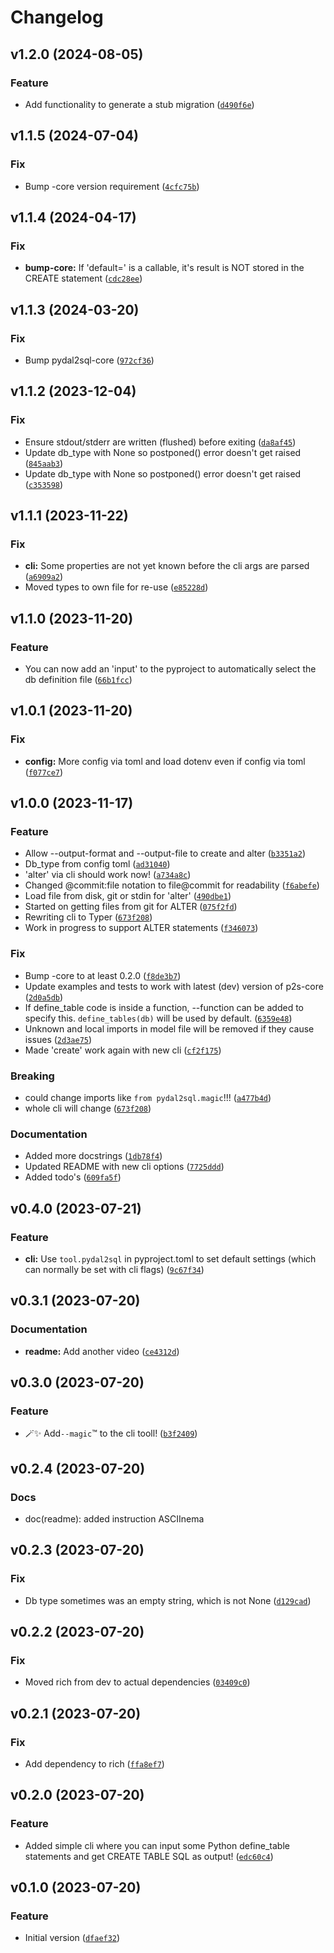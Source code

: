 # Changelog

<!--next-version-placeholder-->

## v1.2.0 (2024-08-05)

### Feature

* Add functionality to generate a stub migration ([`d490f6e`](https://github.com/robinvandernoord/pydal2sql/commit/d490f6e649ce96df7cc6bc897a90c16192222656))

## v1.1.5 (2024-07-04)

### Fix

* Bump -core version requirement ([`4cfc75b`](https://github.com/robinvandernoord/pydal2sql/commit/4cfc75b069752e2453de54f8a76c1799cdbf5267))

## v1.1.4 (2024-04-17)

### Fix

* **bump-core:** If 'default=' is a callable, it's result is NOT stored in the CREATE statement ([`cdc28ee`](https://github.com/robinvandernoord/pydal2sql/commit/cdc28ee408458e5b71ce5fa716cf131756eb921b))

## v1.1.3 (2024-03-20)

### Fix

* Bump pydal2sql-core ([`972cf36`](https://github.com/robinvandernoord/pydal2sql/commit/972cf36bccd8323aff5d9e336fbcfd3037fdc4a8))

## v1.1.2 (2023-12-04)

### Fix

* Ensure stdout/stderr are written (flushed) before exiting ([`da8af45`](https://github.com/robinvandernoord/pydal2sql/commit/da8af450f45a963333076b726e5d6fc77d75f76d))
* Update db_type with None so postponed() error doesn't get raised ([`845aab3`](https://github.com/robinvandernoord/pydal2sql/commit/845aab3a30e061e669c4f5d3204b026c4ea793dd))
* Update db_type with None so postponed() error doesn't get raised ([`c353598`](https://github.com/robinvandernoord/pydal2sql/commit/c353598ca45d8d95e8c45a81a81b8ff1dbe0e4f6))

## v1.1.1 (2023-11-22)

### Fix

* **cli:** Some properties are not yet known before the cli args are parsed ([`a6909a2`](https://github.com/robinvandernoord/pydal2sql/commit/a6909a24df24acaef0fdc556a82e0986d7a0d9ed))
* Moved types to own file for re-use ([`e85228d`](https://github.com/robinvandernoord/pydal2sql/commit/e85228ddf2b69bebb55ab4b349d06b6ca57b8299))

## v1.1.0 (2023-11-20)

### Feature

* You can now add an 'input' to the pyproject to automatically select the db definition file ([`66b1fcc`](https://github.com/robinvandernoord/pydal2sql/commit/66b1fcc49f35c022deedb29b7c3505773fe23ed7))

## v1.0.1 (2023-11-20)

### Fix

* **config:** More config via toml and load dotenv even if config via toml ([`f077ce7`](https://github.com/robinvandernoord/pydal2sql/commit/f077ce7ecfc094d3851ff2d579dc6f7d3c8e4fcb))

## v1.0.0 (2023-11-17)

### Feature

* Allow --output-format and --output-file to create and alter ([`b3351a2`](https://github.com/robinvandernoord/pydal2sql/commit/b3351a292cb620d2c47ad503b116d8eca3e90115))
* Db_type from config toml ([`ad31040`](https://github.com/robinvandernoord/pydal2sql/commit/ad310404d6908f026e63ad3a9350abcb052aa8af))
* 'alter' via cli should work now! ([`a734a8c`](https://github.com/robinvandernoord/pydal2sql/commit/a734a8caccb2e89970faf71e581071e129a0564e))
* Changed @commit:file notation to file@commit for readability ([`f6abefe`](https://github.com/robinvandernoord/pydal2sql/commit/f6abefec8ffb32236efad141005085d371327f8e))
* Load file from disk, git or stdin for 'alter' ([`490dbe1`](https://github.com/robinvandernoord/pydal2sql/commit/490dbe1a816644b453f1acf3d07b087a4521ad95))
* Started on getting files from git for ALTER ([`075f2fd`](https://github.com/robinvandernoord/pydal2sql/commit/075f2fdd993969e0effe4846fe2055e9ae4b8444))
* Rewriting cli to Typer ([`673f208`](https://github.com/robinvandernoord/pydal2sql/commit/673f208e8d6b99af377a256c372315762e0a4597))
* Work in progress to support ALTER statements ([`f346073`](https://github.com/robinvandernoord/pydal2sql/commit/f34607373120bdba5be361d2f3dd8affe83300df))

### Fix

* Bump -core to at least 0.2.0 ([`f8de3b7`](https://github.com/robinvandernoord/pydal2sql/commit/f8de3b7c2fd03f24089c3ce6786cf70be99d7cc9))
* Update examples and tests to work with latest (dev) version of p2s-core ([`2d0a5db`](https://github.com/robinvandernoord/pydal2sql/commit/2d0a5dbbb3df2529630d8ba09a69ec8dd798f0d3))
* If define_table code is inside a function, --function can be added to specify this. `define_tables(db)` will be used by default. ([`6359e48`](https://github.com/robinvandernoord/pydal2sql/commit/6359e48e732c065399fd07301e1a7b33ac1741a3))
* Unknown and local imports in model file will be removed if they cause issues ([`2d3ae75`](https://github.com/robinvandernoord/pydal2sql/commit/2d3ae757b9c0b43886acc50aa724d4fe62dcbecb))
* Made 'create' work again with new cli ([`cf2f175`](https://github.com/robinvandernoord/pydal2sql/commit/cf2f175c074acb4eeec0be8e594d3a04ad0c9615))

### Breaking

* could change imports like `from pydal2sql.magic`!!! ([`a477b4d`](https://github.com/robinvandernoord/pydal2sql/commit/a477b4dc6a73264aa4b575e0855de00eee241d10))
* whole cli will change ([`673f208`](https://github.com/robinvandernoord/pydal2sql/commit/673f208e8d6b99af377a256c372315762e0a4597))

### Documentation

* Added more docstrings ([`1db78f4`](https://github.com/robinvandernoord/pydal2sql/commit/1db78f4aeab377ee514ed82124e0775ad3e2592f))
* Updated README with new cli options ([`7725ddd`](https://github.com/robinvandernoord/pydal2sql/commit/7725ddd8aaeef4c2644a2e64a10de15a40611a9e))
* Added todo's ([`609fa5f`](https://github.com/robinvandernoord/pydal2sql/commit/609fa5f2cf968321c6cdbf1ba7b0ecd232bc7298))

## v0.4.0 (2023-07-21)

### Feature

* **cli:** Use `tool.pydal2sql` in pyproject.toml to set default settings (which can normally be set with cli flags) ([`9c67f34`](https://github.com/robinvandernoord/pydal2sql/commit/9c67f3465a896f95c465ffcbeb51f90c84eb0291))

## v0.3.1 (2023-07-20)

### Documentation

* **readme:** Add another video ([`ce4312d`](https://github.com/robinvandernoord/pydal2sql/commit/ce4312deb4e9ef6b9261971214d88afc3c431345))

## v0.3.0 (2023-07-20)

### Feature

* 🪄✨ Add`--magic`™️ to the cli tooll! ([`b3f2409`](https://github.com/robinvandernoord/pydal2sql/commit/b3f24091a9201d60e392ac03a5360df35cdabc3e))

## v0.2.4 (2023-07-20)

### Docs

* doc(readme): added instruction ASCIInema

## v0.2.3 (2023-07-20)

### Fix

* Db type sometimes was an empty string, which is not
  None ([`d129cad`](https://github.com/robinvandernoord/pydal2sql/commit/d129cadacab0b8e5cef4799e6bff49c92d09731e))

## v0.2.2 (2023-07-20)

### Fix

* Moved rich from dev to actual
  dependencies ([`03409c0`](https://github.com/robinvandernoord/pydal2sql/commit/03409c04ab7b01f49870f863956578b12b3de968))

## v0.2.1 (2023-07-20)

### Fix

* Add dependency to
  rich ([`ffa8ef7`](https://github.com/robinvandernoord/pydal2sql/commit/ffa8ef7a23b3b02442e650a8be134356b6ef495c))

## v0.2.0 (2023-07-20)

### Feature

* Added simple cli where you can input some Python define_table statements and get CREATE TABLE SQL as
  output! ([`edc60c4`](https://github.com/robinvandernoord/pydal2sql/commit/edc60c46605e7f519c6fa8bf5c58f5fe9fe20531))

## v0.1.0 (2023-07-20)

### Feature

* Initial
  version ([`dfaef32`](https://github.com/robinvandernoord/pydal2sql/commit/dfaef324dcd68d2278be4bb47431a856314a143e))

